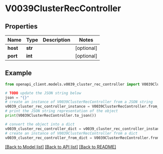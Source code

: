 # V0039ClusterRecController


## Properties

Name | Type | Description | Notes
------------ | ------------- | ------------- | -------------
**host** | **str** |  | [optional] 
**port** | **int** |  | [optional] 

## Example

```python
from openapi_client.models.v0039_cluster_rec_controller import V0039ClusterRecController

# TODO update the JSON string below
json = "{}"
# create an instance of V0039ClusterRecController from a JSON string
v0039_cluster_rec_controller_instance = V0039ClusterRecController.from_json(json)
# print the JSON string representation of the object
print(V0039ClusterRecController.to_json())

# convert the object into a dict
v0039_cluster_rec_controller_dict = v0039_cluster_rec_controller_instance.to_dict()
# create an instance of V0039ClusterRecController from a dict
v0039_cluster_rec_controller_from_dict = V0039ClusterRecController.from_dict(v0039_cluster_rec_controller_dict)
```
[[Back to Model list]](../README.md#documentation-for-models) [[Back to API list]](../README.md#documentation-for-api-endpoints) [[Back to README]](../README.md)


